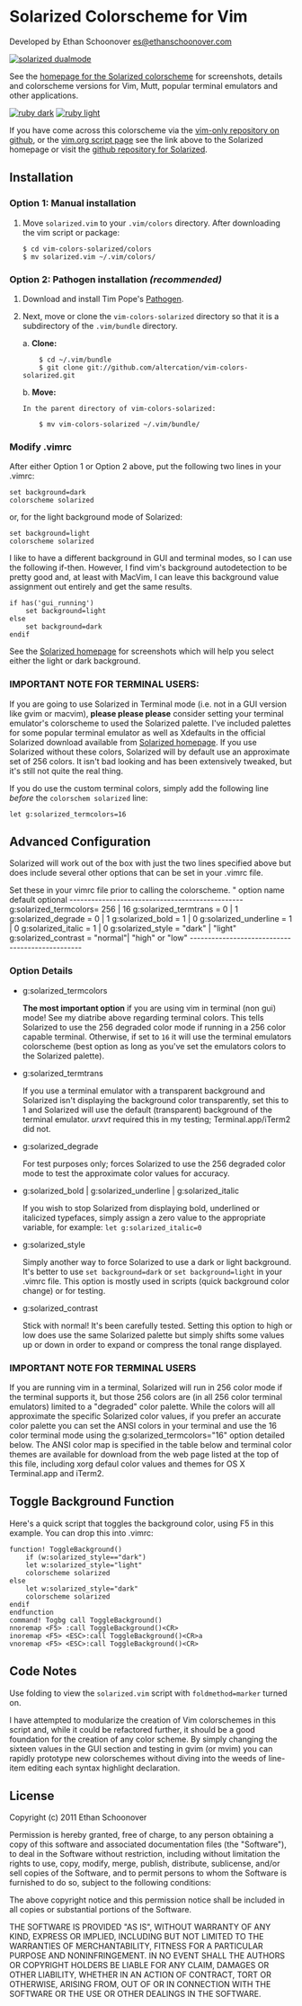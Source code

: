 Solarized Colorscheme for Vim
=============================

Developed by Ethan Schoonover <es@ethanschoonover.com>

[![solarized dualmode](https://github.com/altercation/solarized/raw/master/img/solarized-yinyang.png)][solarized]

See the [homepage for the Solarized colorscheme][solarized] for screenshots, 
details and colorscheme versions for Vim, Mutt, popular terminal emulators and 
other applications.

[![ruby dark](https://github.com/altercation/solarized/raw/master/img/solarized-screen-ruby-lettergothic18-dark-th.png)](https://github.com/altercation/solarized/raw/master/img/solarized-screen-ruby-lettergothic18-dark.png)
[![ruby light](https://github.com/altercation/solarized/raw/master/img/solarized-screen-ruby-lettergothic18-light-th.png)](https://github.com/altercation/solarized/raw/master/img/solarized-screen-ruby-lettergothic18-light.png)

If you have come across this colorscheme via the [vim-only repository on 
github][vim-solarized-github], or the [vim.org script page][vimorg-script] see 
the link above to the Solarized homepage or
visit the [github repository for Solarized][solarized-github].

[solarized]:            http://ethanschoonover.com/solarized
[solarized-github]:     https://github.com/altercation/solarized
[vim-solarized-github]: https://github.com/altercation/vim-colors-solarized
[vimorg-script]:        http://vim.org/script
[pathogen]:             https://github.com/tpope/vim-pathogen

Installation
------------

### Option 1: Manual installation

1.  Move `solarized.vim` to your `.vim/colors` directory. After downloading the 
    vim script or package:

        $ cd vim-colors-solarized/colors
        $ mv solarized.vim ~/.vim/colors/

### Option 2: Pathogen installation ***(recommended)***

1.  Download and install Tim Pope's [Pathogen].

2.  Next, move or clone the `vim-colors-solarized` directory so that it is 
    a subdirectory of the `.vim/bundle` directory.

    a. **Clone:** 

            $ cd ~/.vim/bundle
            $ git clone git://github.com/altercation/vim-colors-solarized.git

    b. **Move:**

        In the parent directory of vim-colors-solarized:
        
            $ mv vim-colors-solarized ~/.vim/bundle/

### Modify .vimrc

After either Option 1 or Option 2 above, put the following two lines in your 
.vimrc:

    set background=dark
    colorscheme solarized

or, for the light background mode of Solarized:

    set background=light
    colorscheme solarized

I like to have a different background in GUI and terminal modes, so I can use 
the following if-then. However, I find vim's background autodetection to be 
pretty good and, at least with MacVim, I can leave this background value 
assignment out entirely and get the same results.

    if has('gui_running')
        set background=light
    else
        set background=dark
    endif

See the [Solarized homepage][solarized] for screenshots which will help you 
select either the light or dark background.

### IMPORTANT NOTE FOR TERMINAL USERS:

If you are going to use Solarized in Terminal mode (i.e. not in a GUI version 
like gvim or macvim), **please please please** consider setting your terminal 
emulator's colorscheme to used the Solarized palette. I've included palettes 
for some popular terminal emulator as well as Xdefaults in the official 
Solarized download available from [Solarized homepage][solarized]. If you use 
Solarized without these colors, Solarized will by default use an approximate 
set of 256 colors. It isn't bad looking and has been extensively tweaked, but 
it's still not quite the real thing.

If you do use the custom terminal colors, simply add the following line 
*before* the `colorschem solarized` line:

    let g:solarized_termcolors=16

Advanced Configuration
----------------------

Solarized will work out of the box with just the two lines specified above but 
does include several other options that can be set in your .vimrc file.

Set these in your vimrc file prior to calling the colorscheme.
"
    option name               default     optional
    ------------------------------------------------
    g:solarized_termcolors=   256     |   16
    g:solarized_termtrans =   0       |   1
    g:solarized_degrade   =   0       |   1
    g:solarized_bold      =   1       |   0
    g:solarized_underline =   1       |   0
    g:solarized_italic    =   1       |   0
    g:solarized_style     =   "dark"  |   "light"
    g:solarized_contrast  =   "normal"|   "high" or "low"
    ------------------------------------------------

### Option Details

*   g:solarized_termcolors

    **The most important option** if you are using vim in terminal (non gui) 
    mode! See my diatribe above regarding terminal colors. This tells Solarized 
    to use the 256 degraded color mode if running in a 256 color capable 
    terminal.  Otherwise, if set to `16` it will use the terminal emulators 
    colorscheme (best option as long as you've set the emulators colors to the 
    Solarized palette).

*   g:solarized_termtrans

    If you use a terminal emulator with a transparent background and Solarized 
    isn't displaying the background color transparently, set this to 1 and 
    Solarized will use the default (transparent) background of the terminal 
    emulator. *urxvt* required this in my testing; Terminal.app/iTerm2 did not.

*   g:solarized_degrade

    For test purposes only; forces Solarized to use the 256 degraded color mode 
    to test the approximate color values for accuracy.

*   g:solarized_bold | g:solarized_underline | g:solarized_italic

    If you wish to stop Solarized from displaying bold, underlined or 
    italicized typefaces, simply assign a zero value to the appropriate 
    variable, for example: `let g:solarized_italic=0`

*   g:solarized_style

    Simply another way to force Solarized to use a dark or light background.  
    It's better to use `set background=dark` or `set background=light` in your 
    .vimrc file. This option is mostly used in scripts (quick background color 
    change) or for testing.

*   g:solarized_contrast

    Stick with normal! It's been carefully tested. Setting this option to high 
    or low does use the same Solarized palette but simply shifts some values up 
    or down in order to expand or compress the tonal range displayed.

### **IMPORTANT NOTE FOR TERMINAL USERS**

If you are running vim in a terminal, Solarized will run in 256 color mode if 
the terminal supports it, but those 256 colors are (in all 256 color terminal 
emulators) limited to a "degraded" color palette.  While the colors will all 
approximate the specific Solarized color values, if you prefer an accurate 
color palette you can set the ANSI colors in your terminal and use the 16 color 
terminal mode using the g:solarized_termcolors="16" option detailed below. The 
ANSI color map is specified in the table below and terminal color themes are 
available for download from the web page listed at the top of this file, 
including xorg defaul color values and themes for OS X Terminal.app and iTerm2.

Toggle Background Function
--------------------------

Here's a quick script that toggles the background color, using F5 in this 
example. You can drop this into .vimrc:

    function! ToggleBackground()
        if (w:solarized_style=="dark")
        let w:solarized_style="light"
        colorscheme solarized
    else
        let w:solarized_style="dark"
        colorscheme solarized
    endif
    endfunction
    command! Togbg call ToggleBackground()
    nnoremap <F5> :call ToggleBackground()<CR>
    inoremap <F5> <ESC>:call ToggleBackground()<CR>a
    vnoremap <F5> <ESC>:call ToggleBackground()<CR>

Code Notes
----------

Use folding to view the `solarized.vim` script with `foldmethod=marker` turned 
on.

I have attempted to modularize the creation of Vim colorschemes in this script 
and, while it could be refactored further, it should be a good foundation for 
the creation of any color scheme. By simply changing the sixteen values in the 
GUI section and testing in gvim (or mvim) you can rapidly prototype new 
colorschemes without diving into the weeds of line-item editing each syntax 
highlight declaration.

License
-------
Copyright (c) 2011 Ethan Schoonover

Permission is hereby granted, free of charge, to any person obtaining a copy
of this software and associated documentation files (the "Software"), to deal
in the Software without restriction, including without limitation the rights
to use, copy, modify, merge, publish, distribute, sublicense, and/or sell
copies of the Software, and to permit persons to whom the Software is
furnished to do so, subject to the following conditions:

The above copyright notice and this permission notice shall be included in
all copies or substantial portions of the Software.

THE SOFTWARE IS PROVIDED "AS IS", WITHOUT WARRANTY OF ANY KIND, EXPRESS OR
IMPLIED, INCLUDING BUT NOT LIMITED TO THE WARRANTIES OF MERCHANTABILITY,
FITNESS FOR A PARTICULAR PURPOSE AND NONINFRINGEMENT. IN NO EVENT SHALL THE
AUTHORS OR COPYRIGHT HOLDERS BE LIABLE FOR ANY CLAIM, DAMAGES OR OTHER
LIABILITY, WHETHER IN AN ACTION OF CONTRACT, TORT OR OTHERWISE, ARISING FROM,
OUT OF OR IN CONNECTION WITH THE SOFTWARE OR THE USE OR OTHER DEALINGS IN
THE SOFTWARE.

